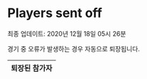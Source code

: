 # Players sent off
최종 업데이트: 2020년 12월 18일 05시 26분


경기 중 오류가 발생하는 경우 자동으로 퇴장됩니다.


| 퇴장된 참가자 |
|:---:|